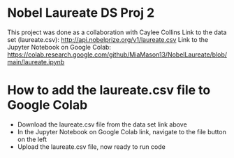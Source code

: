 # Nobel Laureate DS Proj 2
This project was done as a collaboration with Caylee Collins
Link to the data set (laureate.csv): http://api.nobelprize.org/v1/laureate.csv
Link to the Jupyter Notebook on Google Colab: https://colab.research.google.com/github/MiaMason13/NobelLaureate/blob/main/laureate.ipynb

# How to add the laureate.csv file to Google Colab
- Download the laureate.csv file from the data set link above
- In the Jupyter Notebook on Google Colab link, navigate to the file button on the left
- Upload the laureate.csv file, now ready to run code


